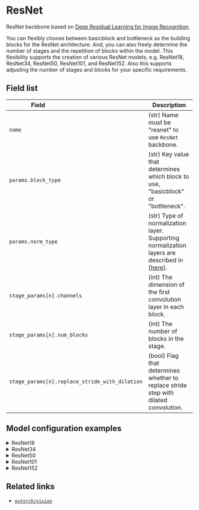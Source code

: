 # ResNet

ResNet backbone based on [Deep Residual Learning for Image Recognition](https://openaccess.thecvf.com/content_cvpr_2016/papers/He_Deep_Residual_Learning_CVPR_2016_paper.pdf).

You can flexibly choose between basicblock and bottleneck as the building blocks for the ResNet architecture. And, you can also freely determine the number of stages and the repetition of blocks within the model. This flexibility supports the creation of various ResNet models, e.g. ResNet18, ResNet34, ResNet50, ResNet101, and ResNet152. Also this supports adjusting the number of stages and blocks for your specific requirements.

## Field list

| Field <img width=200/> | Description |
|---|---|
| `name` | (str) Name must be "resnet" to use `ResNet` backbone. |
| `params.block_type` | (str) Key value that determines which block to use, "basicblock" or "bottleneck". |
| `params.norm_type` | (str) Type of normalization layer. Supporting normalization layers are described in [[here]](../layers/normalizations.md). |
| `stage_params[n].channels` | (int) The dimension of the first convolution layer in each block. |
| `stage_params[n].num_blocks` | (int) The number of blocks in the stage. |
| `stage_params[n].replace_stride_with_dilation` | (bool) Flag that determines whether to replace stride step with dilated convolution. |

## Model configuration examples

<details>
  <summary>ResNet18</summary>
  
  ```yaml
  model:
    architecture:
      backbone:
        name: resnet
        params:
          block: basicblock
          norm_layer: batch_norm
        stage_params:
          - 
            channels: 64
            layers: 2
          - 
            channels: 128
            layers: 2
            replace_stride_with_dilation: False
          - 
            channels: 256
            layers: 2
            replace_stride_with_dilation: False
          - 
            plane: 512
            layers: 2
            replace_stride_with_dilation: False
  ```
</details>

<details>
  <summary>ResNet34</summary>
  
  ```yaml
  model:
    architecture:
      backbone:
        name: resnet
        params:
          block: basicblock
          norm_layer: batch_norm
        stage_params:
          - 
            plane: 64
            layers: 3
          - 
            plane: 128
            layers: 4
            replace_stride_with_dilation: False
          - 
            plane: 256
            layers: 6
            replace_stride_with_dilation: False
          - 
            plane: 512
            layers: 3
            replace_stride_with_dilation: False
  ```
</details>

<details>
  <summary>ResNet50</summary>
  
  ```yaml
  model:
    architecture:
      backbone:
        name: resnet
        params:
          block: bottleneck
          norm_layer: batch_norm
        stage_params:
          - 
            plane: 64
            layers: 3
          - 
            plane: 128
            layers: 4
            replace_stride_with_dilation: False
          - 
            plane: 256
            layers: 6
            replace_stride_with_dilation: False
          - 
            plane: 512
            layers: 3
            replace_stride_with_dilation: False
  ```
</details>


<details>
  <summary>ResNet101</summary>
  
  ```yaml
  model:
    architecture:
      backbone:
        name: resnet
        params:
          block: bottleneck
          norm_layer: batch_norm
        stage_params:
          - 
            plane: 64
            layers: 3
          - 
            plane: 128
            layers: 4
            replace_stride_with_dilation: False
          - 
            plane: 256
            layers: 23
            replace_stride_with_dilation: False
          - 
            plane: 512
            layers: 3
            replace_stride_with_dilation: False
  ```
</details>

<details>
  <summary>ResNet152</summary>
  
  ```yaml
  model:
    architecture:
      backbone:
        name: resnet
        params:
          block: bottleneck
          norm_layer: batch_norm
        stage_params:
          - 
            plane: 64
            layers: 3
          - 
            plane: 128
            layers: 8
            replace_stride_with_dilation: False
          - 
            plane: 256
            layers: 36
            replace_stride_with_dilation: False
          - 
            plane: 512
            layers: 3
            replace_stride_with_dilation: False
  ```
</details>

## Related links
- [`pytorch/vision`](https://github.com/pytorch/vision/blob/main/torchvision/models/resnet.py)
